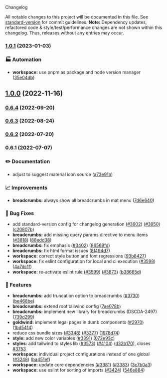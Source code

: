  Changelog

All notable changes to this project will be documented in this file. See [standard-version](https://github.com/conventional-changelog/standard-version) for commit guidelines.
**Note:** Dependency updates, refactored code & style/test/performance changes are not shown within this changelog. Thus, releases without any entries may occur.

### [1.0.1](https://github.com/Schaeffler-Group/frontend-schaeffler/compare/breadcrumbs-v1.0.0...breadcrumbs-v1.0.1) (2023-01-03)


### 🏭 Automation

* **workspace:** use pnpm as package and node version manager ([35e04db](https://github.com/Schaeffler-Group/frontend-schaeffler/commit/35e04dba206a3d579156300c68b2ede9206556ff))

## [1.0.0](https://github.com/Schaeffler-Group/frontend-schaeffler/compare/breadcrumbs-v0.6.4...breadcrumbs-v1.0.0) (2022-11-16)

### [0.6.4](https://github.com/Schaeffler-Group/frontend-schaeffler/compare/breadcrumbs-v0.6.3...breadcrumbs-v0.6.4) (2022-09-20)

### [0.6.3](https://github.com/Schaeffler-Group/frontend-schaeffler/compare/breadcrumbs-v0.6.2...breadcrumbs-v0.6.3) (2022-08-24)

### [0.6.2](https://github.com/Schaeffler-Group/frontend-schaeffler/compare/breadcrumbs-v0.6.1...breadcrumbs-v0.6.2) (2022-07-20)

### 0.6.1 (2022-07-07)


### ✏️ Documentation

* adjust to suggest material icon source ([a73e91b](https://github.com/Schaeffler-Group/frontend-schaeffler/commit/a73e91b89002ba7f7768461b1fae6713cc88a30a))


### 📈 Improvements

* **breadcrumbs:** always show all breadcrumbs in mat menu ([7d6e640](https://github.com/Schaeffler-Group/frontend-schaeffler/commit/7d6e640d219cb59e7f59ee09d9599ea1d3d0117a))


### 🐛 Bug Fixes

* add standard-version config for changelog generation ([#3902](https://github.com/Schaeffler-Group/frontend-schaeffler/issues/3902)) ([#3950](https://github.com/Schaeffler-Group/frontend-schaeffler/issues/3950)) ([c20807b](https://github.com/Schaeffler-Group/frontend-schaeffler/commit/c20807bfbdace3a554876ba7f5b9f1be10453c72))
* **breadcrumbs:** add missing query params directive to menu items ([#3818](https://github.com/Schaeffler-Group/frontend-schaeffler/issues/3818)) ([88edd38](https://github.com/Schaeffler-Group/frontend-schaeffler/commit/88edd382178b6f4a0011df9761022139ea004e46))
* **breadcrumbs:** fix emphasis ([#3402](https://github.com/Schaeffler-Group/frontend-schaeffler/issues/3402)) ([86569fd](https://github.com/Schaeffler-Group/frontend-schaeffler/commit/86569fdb4777e9f90c557280aac62eb047e592fd))
* **breadcrumbs:** fix html format issues ([8f494d7](https://github.com/Schaeffler-Group/frontend-schaeffler/commit/8f494d76cf51e4c5f4ef5766767285fbf42a6c5c))
* **workspace:** correct style button and font regressions ([93b8427](https://github.com/Schaeffler-Group/frontend-schaeffler/commit/93b8427b40554a19024ea30d765c546965d2f0e9))
* **workspace:** fix eslint configuration for local and ci execution ([#3598](https://github.com/Schaeffler-Group/frontend-schaeffler/issues/3598)) ([4a7dc1f](https://github.com/Schaeffler-Group/frontend-schaeffler/commit/4a7dc1fe79d94b6d8ddfa7cf2644e3bbc11a3e80))
* **workspace:** re-activate eslint rule ([#3599](https://github.com/Schaeffler-Group/frontend-schaeffler/issues/3599)) ([#3873](https://github.com/Schaeffler-Group/frontend-schaeffler/issues/3873)) ([b38665d](https://github.com/Schaeffler-Group/frontend-schaeffler/commit/b38665d76345a952f77da1ae28c7726397e8c010))


### 🎸 Features

* **breadcrumbs:** add truncation option to breadcrumbs ([#3730](https://github.com/Schaeffler-Group/frontend-schaeffler/issues/3730)) ([be468be](https://github.com/Schaeffler-Group/frontend-schaeffler/commit/be468be1ab788fb39b8633ab3bd03e4c030133bd))
* **breadcrumbs:** extend root tailwind config ([7ae078b](https://github.com/Schaeffler-Group/frontend-schaeffler/commit/7ae078bb044d7aca33424df6338be1e111604915))
* **breadcrumbs:** implement new library for breadcrumbs (DSCDA-2497) ([739d299](https://github.com/Schaeffler-Group/frontend-schaeffler/commit/739d2997880e6c3582352678dcbca29f35901c89))
* **goldwind:** implement legal pages in dumb components ([#2970](https://github.com/Schaeffler-Group/frontend-schaeffler/issues/2970)) ([1bd5414](https://github.com/Schaeffler-Group/frontend-schaeffler/commit/1bd5414be2437922e48038816d97e906d689e143))
* reduce css bundle sizes ([#3348](https://github.com/Schaeffler-Group/frontend-schaeffler/issues/3348)) ([#3377](https://github.com/Schaeffler-Group/frontend-schaeffler/issues/3377)) ([1978d74](https://github.com/Schaeffler-Group/frontend-schaeffler/commit/1978d745d959d521f060f51e98ab85a2390612bf))
* **style:** add new color variables ([#3391](https://github.com/Schaeffler-Group/frontend-schaeffler/issues/3391)) ([072e93c](https://github.com/Schaeffler-Group/frontend-schaeffler/commit/072e93cc90858f751717e10e383f87ab2d4c61f6))
* **styles:** add tailwind to styles lib ([#3573](https://github.com/Schaeffler-Group/frontend-schaeffler/issues/3573)) ([#4104](https://github.com/Schaeffler-Group/frontend-schaeffler/issues/4104)) ([d32b170](https://github.com/Schaeffler-Group/frontend-schaeffler/commit/d32b170c13de73f90b3a792d9f50f29cede37898)), closes [#3753](https://github.com/Schaeffler-Group/frontend-schaeffler/issues/3753)
* **workspace:** individual project configurations instead of one global ([#3248](https://github.com/Schaeffler-Group/frontend-schaeffler/issues/3248)) ([ba451ef](https://github.com/Schaeffler-Group/frontend-schaeffler/commit/ba451ef87c9c9cff99440b9739c9ebf4069a16dc))
* **workspace:** update core dependencies ([#3381](https://github.com/Schaeffler-Group/frontend-schaeffler/issues/3381)) ([#3383](https://github.com/Schaeffler-Group/frontend-schaeffler/issues/3383)) ([3c7b0a3](https://github.com/Schaeffler-Group/frontend-schaeffler/commit/3c7b0a37be3104fc216c3ee6506d5f8ce2cadb21))
* **workspace:** use eslint for sorting of imports ([#3424](https://github.com/Schaeffler-Group/frontend-schaeffler/issues/3424)) ([546e884](https://github.com/Schaeffler-Group/frontend-schaeffler/commit/546e8845a9250580ccdc982e3f5c1d818f8678bd))

